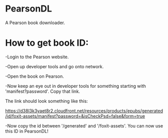 # PearsonDL
A Pearson book downloader.

# How to get book ID:

-Login to the Pearson website.

-Open up developer tools and go onto network.

-Open the book on Pearson.

-Now keep an eye out in developer tools for something starting with 'manifest?password'. Copy that link.

The link should look something like this:

https://d38l3k3yaet8r2.cloudfront.net/resources/products/epubs/generated/id/foxit-assets/manifest?password=&isCheckPsd=false&form=true
  
-Now copy the id between '/generated' and '/foxit-assets'. You can now use this ID in PearsonDL!

